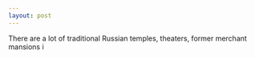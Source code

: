 ```yaml
---
layout: post
---
```



There are a lot of traditional Russian temples, theaters, former merchant mansions i